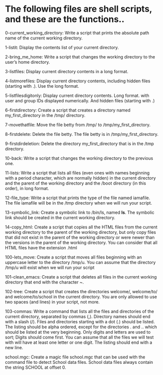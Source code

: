 # The following files are shell scripts, and these are the functions..
0-current_working_directory:  Write a script that prints the absolute path name of the current working directory.

1-listit: Display the contents  list of your current directory.

2-bring_me_home:  Write a script that changes the working directory to the user’s home directory.

3-listfiles:  Display current directory contents in a long format.

4-listmorefiles:  Display current directory contents, including hidden files (starting with .). Use the long format.

5-listfilesdigitonly:  Display current directory contents. Long format. with user and group IDs displayed numerically. And hidden files (starting with .)
	
6-firstdirectory:  Create a script that creates a directory named my_first_directory in the /tmp/ directory.

7-movethatfile:  Move the file betty from /tmp/ to /tmp/my_first_directory.

8-firstdelete:  Delete the file betty. The file betty is in /tmp/my_first_directory.

9-firstdirdeletion:  Delete the directory my_first_directory that is in the /tmp directory.

10-back:  Write a script that changes the working directory to the previous one.

11-lists:  Write a script that lists all files (even ones with names beginning with a period character, which are normally hidden) in the current directory and the parent of the working directory and the /boot directory (in this order), in long format.

12-file_type:  Write a script that prints the type of the file named iamafile. The file iamafile will be in the /tmp directory when we will run your script.

13-symbolic_link:  Create a symbolic link to /bin/ls, named __ls__. The symbolic link should be created in the current working directory. 

14-copy_html:  Create a script that copies all the HTML files from the current working directory to the parent of the working directory, but only copy files that did not exist in the parent of the working directory or were newer than the versions in the parent of the working directory.
You can consider that all HTML files have the extension .html

100-lets_move:  Create a script that moves all files beginning with an uppercase letter to the directory /tmp/u. You can assume that the directory /tmp/u will exist when we will run your script

101-clean_emacs:  Create a script that deletes all files in the current working directory that end with the character ~.

102-tree:  Create a script that creates the directories welcome/, welcome/to/ and welcome/to/school in the current directory. You are only allowed to use two spaces (and lines) in your script, not more.
	
103-commas:  Write a command that lists all the files and directories of the current directory, separated by commas (,). Directory names should end with a slash (/). Files and directories starting with a dot (.) should be listed. The listing should be alpha ordered, except for the directories . and .. which should be listed at the very beginning. Only digits and letters are used to sort; Digits should come first. You can assume that all the files we will test with will have at least one letter or one digit. The listing should end with a new line.

school.mgc:  Create a magic file school.mgc that can be used with the command file to detect School data files. School data files always contain the string SCHOOL at offset 0.

